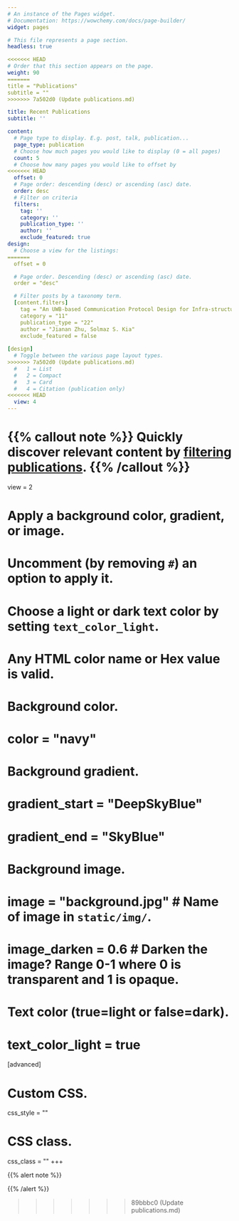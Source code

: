 ```yaml
---
# An instance of the Pages widget.
# Documentation: https://wowchemy.com/docs/page-builder/
widget: pages

# This file represents a page section.
headless: true

<<<<<<< HEAD
# Order that this section appears on the page.
weight: 90
=======
title = "Publications"
subtitle = ""
>>>>>>> 7a502d0 (Update publications.md)

title: Recent Publications
subtitle: ''

content:
  # Page type to display. E.g. post, talk, publication...
  page_type: publication
  # Choose how much pages you would like to display (0 = all pages)
  count: 5
  # Choose how many pages you would like to offset by
<<<<<<< HEAD
  offset: 0
  # Page order: descending (desc) or ascending (asc) date.
  order: desc
  # Filter on criteria
  filters:
    tag: ''
    category: ''
    publication_type: ''
    author: ''
    exclude_featured: true
design:
  # Choose a view for the listings:
=======
  offset = 0

  # Page order. Descending (desc) or ascending (asc) date.
  order = "desc"

  # Filter posts by a taxonomy term.
  [content.filters]
    tag = "An UWB-based Communication Protocol Design for Infra-structure Free Cooperative Navigation"
    category = "11"
    publication_type = "22"
    author = "Jianan Zhu, Solmaz S. Kia"
    exclude_featured = false
  
[design]
  # Toggle between the various page layout types.
>>>>>>> 7a502d0 (Update publications.md)
  #   1 = List
  #   2 = Compact
  #   3 = Card
  #   4 = Citation (publication only)
<<<<<<< HEAD
  view: 4
---
```


{{% callout note %}}
Quickly discover relevant content by [filtering publications](./publication/).
{{% /callout %}}
=======
  view = 2
  
  # Apply a background color, gradient, or image.
  #   Uncomment (by removing `#`) an option to apply it.
  #   Choose a light or dark text color by setting `text_color_light`.
  #   Any HTML color name or Hex value is valid.
    
  # Background color.
  # color = "navy"
  
  # Background gradient.
  # gradient_start = "DeepSkyBlue"
  # gradient_end = "SkyBlue"
  
  # Background image.
  # image = "background.jpg"  # Name of image in `static/img/`.
  # image_darken = 0.6  # Darken the image? Range 0-1 where 0 is transparent and 1 is opaque.

  # Text color (true=light or false=dark).
  # text_color_light = true  
  
[advanced]
 # Custom CSS. 
 css_style = ""
 
 # CSS class.
 css_class = ""
+++

{{% alert note %}}
<!-- Quickly discover relevant content by [filtering publications]({{< ref "/publication/_index.md" >}}). -->
{{% /alert %}}
>>>>>>> 89bbbc0 (Update publications.md)
